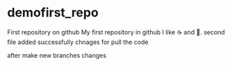 # demofirst_repo
First repository on github 
My first repository in github
I like :coffee: and :dancer:.
second file added successfully
chnages for pull the code

after make new branches changes
